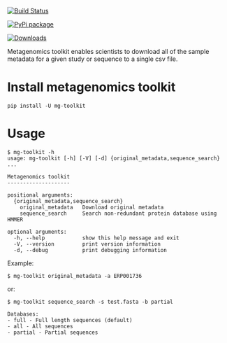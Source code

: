 [![Build Status](https://travis-ci.org/EBI-Metagenomics/emg-toolkit.svg?branch=master)](https://travis-ci.org/EBI-Metagenomics/emg-toolkit)

[![PyPi package](https://badge.fury.io/py/mg-toolkit.svg)](https://badge.fury.io/py/mg-toolkit)

[![Downloads](http://pepy.tech/badge/mg-toolkit)](http://pepy.tech/project/mg-toolkit)


Metagenomics toolkit enables scientists to download all of the sample
metadata for a given study or sequence to a single csv file.


Install metagenomics toolkit
============================

    pip install -U mg-toolkit


Usage
=====

    $ mg-toolkit -h
    usage: mg-toolkit [-h] [-V] [-d] {original_metadata,sequence_search} ...

    Metagenomics toolkit
    --------------------

    positional arguments:
      {original_metadata,sequence_search}
        original_metadata   Download original metadata
        sequence_search     Search non-redundant protein database using HMMER

    optional arguments:
      -h, --help            show this help message and exit
      -V, --version         print version information
      -d, --debug           print debugging information

Example:

    $ mg-toolkit original_metadata -a ERP001736

or:

    $ mg-toolkit sequence_search -s test.fasta -b partial

    Databases:
    - full - Full length sequences (default)
    - all - All sequences
    - partial - Partial sequences
